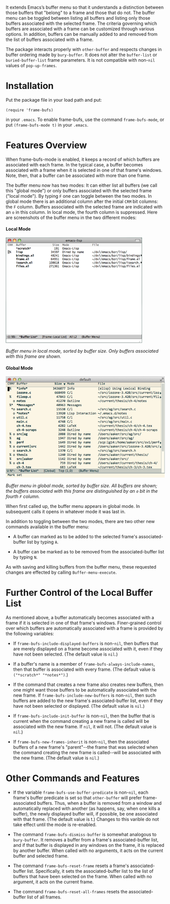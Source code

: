 It extends Emacs’s buffer menu so that it understands a distinction between
those buffers that "belong" to a frame and those that do not. The buffer menu
can be toggled between listing all buffers and listing only those buffers
associated with the selected frame. The criteria governing which buffers are
associated with a frame can be customized through various options.  In
addition, buffers can be manually added to and removed from the list of
buffers associated with a frame.  

The package interacts properly with `other-buffer` and respects changes in
buffer ordering made by `bury-buffer`. It does not alter the `buffer-list` or
`buried-buffer-list` frame parameters.  It is not compatible with non-`nil`
values of `pop-up-frames`.

Installation
============

Put the package file in your load path and put:

  `(require 'frame-bufs)`

in your `.emacs`.  To enable frame-bufs, use the command
`frame-bufs-mode`, or put `(frame-bufs-mode t)` in your `.emacs`.

Features Overview
=================

When frame-bufs-mode is enabled, it keeps a record of which buffers are
associated with each frame.  In the typical case, a buffer becomes associated
with a frame when it is selected in one of that frame's windows.  Note, then,
that a buffer can be associated with more than one frame.
  
The buffer menu now has two modes:  It can either list all buffers (we call
this "global mode") or only buffers associated with the selected frame
("local mode").  By typing `F` one can toggle between the two modes.  In
global mode there is an additional column after the initial `CRM` bit
columns: the `F` column.  Buffers associated with the selected frame are
indicated with an `o` in this column.  In local mode, the fourth column
is suppressed.  Here are screenshots of the buffer menu in the two different
modes:

#### Local Mode

![screenshot](https://github.com/alpaker/Frame-Bufs/raw/master/FrameBufsLocalMode.png)

<i>Buffer menu in local mode, sorted by buffer size.  Only buffers associated with this frame are shown.</i>

#### Global Mode

![screenshot](https://github.com/alpaker/Frame-Bufs/raw/master/FrameBufsGlobalMode.png)

<i>Buffer menu in global mode, sorted by buffer size. All buffers are shown; the buffers associated with this frame are
distinguished by an `o` bit in the fourth `F` column.</i>

When first called up, the buffer menu appears in global mode.  In
subsequent calls it opens in whatever mode it was last in.

In addition to toggling between the two modes, there are two other new
commands available in the buffer menu:

* A buffer can marked as to be added to the selected frame's
  associated-buffer list by typing `A`.

* A buffer can be marked as to be removed from the associated-buffer list by
  typing `N`.

As with saving and killing buffers from the buffer menu, these requested
changes are effected by calling `Buffer-menu-execute`.

Further Control of the Local Buffer List
========================================

As mentioned above, a buffer automatically becomes associated with a frame if
it is selected in one of that frame's windows.  Finer-grained control over
which buffers are automatically associated with a frame is provided by the
following variables:

* If `frame-bufs-include-displayed-buffers` is non-`nil`, then buffers that
  are merely displayed on a frame become associated with it, even if they
  have not been selected.  (The default value is `nil`.)

* If a buffer's name is a member of `frame-bufs-always-include-names`, then
  that buffer is associated with every frame.  (The default value is
  `("*scratch*" "*notes*")`.)

* If the command that creates a new frame also creates new buffers, then one
  might want those buffers to be automatically associated with the new
  frame.  If `frame-bufs-include-new-buffers` is non-`nil`, then such
  buffers are added to the new frame's associated-buffer list, even if they
  have not been selected or displayed.  (The default value is `nil`.)

* If `frame-bufs-include-init-buffer` is non-`nil`, then the buffer that is
  current when the command creating a new frame is called will be associated
  with the new frame.  If `nil`, it will not.  (The default value is `nil`.)

* If `frame-bufs-new-frames-inherit` is non-`nil`, then the associated
  buffers of a new frame's "parent"--the frame that was selected when the
  command creating the new frame is called--will be associated with the new
  frame.  (The default value is `nil`.)

Other Commands and Features
===========================

* If the variable `frame-bufs-use-buffer-predicate` is non-`nil`, each frame's
  buffer predicate is set so that `other-buffer` will prefer frame-associated
  buffers.  Thus, when a buffer is removed from a window and automatically
  replaced with another (as happens, say, when one kills a buffer), the newly
  displayed buffer will, if possible, be one associated with that
  frame.  (The default value is t.)  Changes to this varible do not take
  effect until the mode is re-enabled.

* The command `frame-bufs-dismiss-buffer` is somewhat analogous to
  `bury-buffer`.  It removes a buffer from a frame's associated-buffer list,
  and if that buffer is displayed in any windows on the frame, it is replaced
  by another buffer.  When called with no arguments, it acts on the current
  buffer and selected frame.

* The command `frame-bufs-reset-frame` resets a frame's associated-buffer
  list.  Specifically, it sets the associated-buffer list to the list of
  buffers that have been selected on the frame.  When called with no
  argument, it acts on the current frame.

* The command `frame-bufs-reset-all-frames` resets the associated-buffer list
  of all frames.
